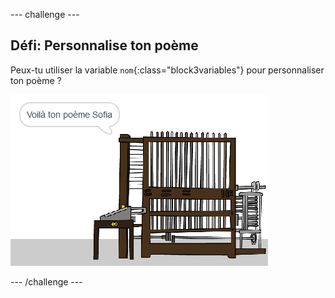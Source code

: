 \--- challenge \---

## Défi: Personnalise ton poème

Peux-tu utiliser la variable `nom`{:class="block3variables"} pour personnaliser ton poème ?

![capture d’écran](images/poetry-name-comp.png)

\--- /challenge \---